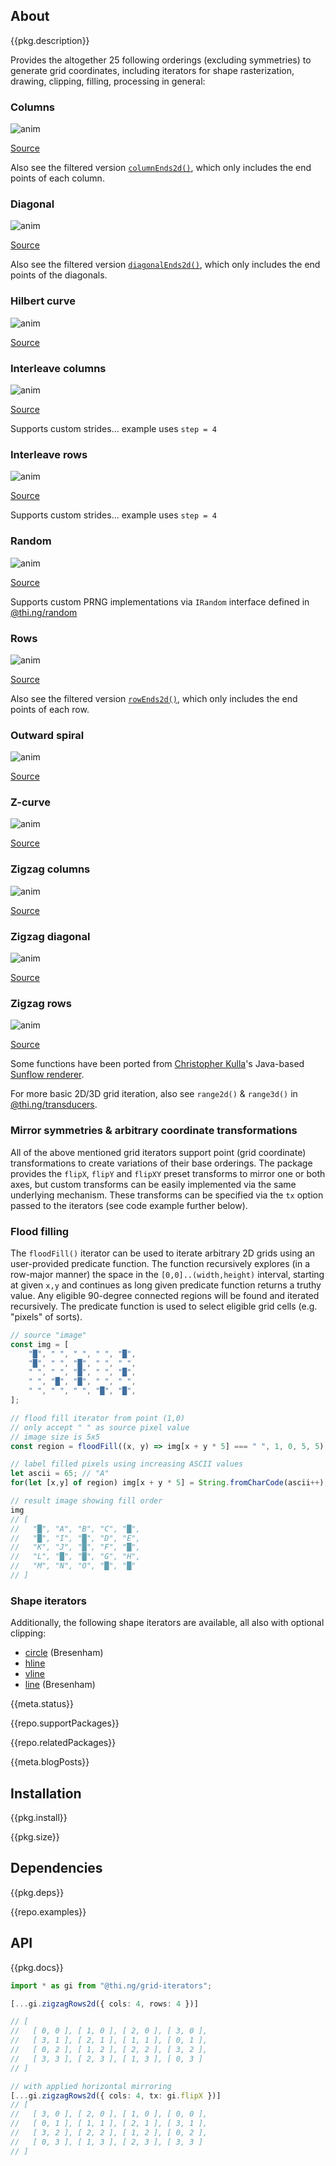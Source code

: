 <!-- include ../../assets/tpl/header.md -->

<!-- toc -->

## About

{{pkg.description}}

Provides the altogether 25 following orderings (excluding symmetries) to
generate grid coordinates, including iterators for shape rasterization, drawing,
clipping, filling, processing in general:

### Columns

![anim](https://raw.githubusercontent.com/thi-ng/umbrella/develop/assets/grid-iterators/columns2d-small.gif)

[Source](https://github.com/thi-ng/umbrella/tree/develop/packages/grid-iterators/src/columns.ts)

Also see the filtered version
[`columnEnds2d()`](https://github.com/thi-ng/umbrella/tree/develop/packages/grid-iterators/src/column-ends.ts),
which only includes the end points of each column.

### Diagonal

![anim](https://raw.githubusercontent.com/thi-ng/umbrella/develop/assets/grid-iterators/diagonal2d-small.gif)

[Source](https://github.com/thi-ng/umbrella/tree/develop/packages/grid-iterators/src/diagonal.ts)

Also see the filtered version
[`diagonalEnds2d()`](https://github.com/thi-ng/umbrella/tree/develop/packages/grid-iterators/src/diagonal-ends.ts),
which only includes the end points of the diagonals.

### Hilbert curve

![anim](https://raw.githubusercontent.com/thi-ng/umbrella/develop/assets/grid-iterators/hilbert2d-small.gif)

[Source](https://github.com/thi-ng/umbrella/tree/develop/packages/grid-iterators/src/hilbert.ts)

### Interleave columns

![anim](https://raw.githubusercontent.com/thi-ng/umbrella/develop/assets/grid-iterators/interleavecolumns2d-small.gif)

[Source](https://github.com/thi-ng/umbrella/tree/develop/packages/grid-iterators/src/interleave.ts)

Supports custom strides... example uses `step = 4`

### Interleave rows

![anim](https://raw.githubusercontent.com/thi-ng/umbrella/develop/assets/grid-iterators/interleaverows2d-small.gif)

[Source](https://github.com/thi-ng/umbrella/tree/develop/packages/grid-iterators/src/interleave.ts)

Supports custom strides... example uses `step = 4`

### Random

![anim](https://raw.githubusercontent.com/thi-ng/umbrella/develop/assets/grid-iterators/random2d-small.gif)

[Source](https://github.com/thi-ng/umbrella/tree/develop/packages/grid-iterators/src/random.ts)

Supports custom PRNG implementations via `IRandom` interface defined in
[@thi.ng/random](https://github.com/thi-ng/umbrella/tree/develop/packages/random)

### Rows

![anim](https://raw.githubusercontent.com/thi-ng/umbrella/develop/assets/grid-iterators/rows2d-small.gif)

[Source](https://github.com/thi-ng/umbrella/tree/develop/packages/grid-iterators/src/rows.ts)

Also see the filtered version
[`rowEnds2d()`](https://github.com/thi-ng/umbrella/tree/develop/packages/grid-iterators/src/row-ends.ts),
which only includes the end points of each row.

### Outward spiral

![anim](https://raw.githubusercontent.com/thi-ng/umbrella/develop/assets/grid-iterators/spiral2d-small.gif)

[Source](https://github.com/thi-ng/umbrella/tree/develop/packages/grid-iterators/src/spiral.ts)

### Z-curve

![anim](https://raw.githubusercontent.com/thi-ng/umbrella/develop/assets/grid-iterators/zcurve2d-small.gif)

[Source](https://github.com/thi-ng/umbrella/tree/develop/packages/grid-iterators/src/zcurve.ts)

### Zigzag columns

![anim](https://raw.githubusercontent.com/thi-ng/umbrella/develop/assets/grid-iterators/zigzagcolumns2d-small.gif)

[Source](https://github.com/thi-ng/umbrella/tree/develop/packages/grid-iterators/src/zigzag-columns.ts)

### Zigzag diagonal

![anim](https://raw.githubusercontent.com/thi-ng/umbrella/develop/assets/grid-iterators/zigzagdiag2d-small.gif)

[Source](https://github.com/thi-ng/umbrella/tree/develop/packages/grid-iterators/src/zigzag-diagonal.ts)

### Zigzag rows

![anim](https://raw.githubusercontent.com/thi-ng/umbrella/develop/assets/grid-iterators/zigzagrows2d-small.gif)

[Source](https://github.com/thi-ng/umbrella/tree/develop/packages/grid-iterators/src/zigzag-rows.ts)

Some functions have been ported from [Christopher
Kulla](https://fpsunflower.github.io/ckulla/)'s Java-based [Sunflow
renderer](https://sunflow.sf.net).

For more basic 2D/3D grid iteration, also see `range2d()` & `range3d()`
in
[@thi.ng/transducers](https://github.com/thi-ng/umbrella/tree/develop/packages/transducers).

### Mirror symmetries & arbitrary coordinate transformations

All of the above mentioned grid iterators support point (grid coordinate)
transformations to create variations of their base orderings. The package
provides the `flipX`, `flipY` and `flipXY` preset transforms to mirror one or
both axes, but custom transforms can be easily implemented via the same
underlying mechanism. These transforms can be specified via the `tx` option
passed to the iterators (see code example further below).

### Flood filling

The `floodFill()` iterator can be used to iterate arbitrary 2D grids using an
user-provided predicate function. The function recursively explores (in a
row-major manner) the space in the `[0,0]..(width,height)` interval, starting at
given `x,y` and continues as long given predicate function returns a truthy
value. Any eligible 90-degree connected regions will be found and iterated
recursively. The predicate function is used to select eligible grid cells
(e.g. "pixels" of sorts).

```ts
// source "image"
const img = [
    "█", " ", " ", " ", "█",
    "█", " ", "█", " ", " ",
    " ", " ", "█", " ", "█",
    " ", "█", "█", " ", " ",
    " ", " ", " ", "█", "█",
];

// flood fill iterator from point (1,0)
// only accept " " as source pixel value
// image size is 5x5
const region = floodFill((x, y) => img[x + y * 5] === " ", 1, 0, 5, 5);

// label filled pixels using increasing ASCII values
let ascii = 65; // "A"
for(let [x,y] of region) img[x + y * 5] = String.fromCharCode(ascii++);

// result image showing fill order
img
// [
//   "█", "A", "B", "C", "█",
//   "█", "I", "█", "D", "E",
//   "K", "J", "█", "F", "█",
//   "L", "█", "█", "G", "H",
//   "M", "N", "O", "█", "█"
// ]
```

### Shape iterators

Additionally, the following shape iterators are available, all also with
optional clipping:

- [circle](https://github.com/thi-ng/umbrella/tree/develop/packages/grid-iterators/src/circle.ts) (Bresenham)
- [hline](https://github.com/thi-ng/umbrella/tree/develop/packages/grid-iterators/src/hvline.ts)
- [vline](https://github.com/thi-ng/umbrella/tree/develop/packages/grid-iterators/src/hvline.ts)
- [line](https://github.com/thi-ng/umbrella/tree/develop/packages/grid-iterators/src/line.ts) (Bresenham)

{{meta.status}}

{{repo.supportPackages}}

{{repo.relatedPackages}}

{{meta.blogPosts}}

## Installation

{{pkg.install}}

{{pkg.size}}

## Dependencies

{{pkg.deps}}

{{repo.examples}}

## API

{{pkg.docs}}

```ts
import * as gi from "@thi.ng/grid-iterators";

[...gi.zigzagRows2d({ cols: 4, rows: 4 })]

// [
//   [ 0, 0 ], [ 1, 0 ], [ 2, 0 ], [ 3, 0 ],
//   [ 3, 1 ], [ 2, 1 ], [ 1, 1 ], [ 0, 1 ],
//   [ 0, 2 ], [ 1, 2 ], [ 2, 2 ], [ 3, 2 ],
//   [ 3, 3 ], [ 2, 3 ], [ 1, 3 ], [ 0, 3 ]
// ]

// with applied horizontal mirroring
[...gi.zigzagRows2d({ cols: 4, tx: gi.flipX })]
// [
//   [ 3, 0 ], [ 2, 0 ], [ 1, 0 ], [ 0, 0 ],
//   [ 0, 1 ], [ 1, 1 ], [ 2, 1 ], [ 3, 1 ],
//   [ 3, 2 ], [ 2, 2 ], [ 1, 2 ], [ 0, 2 ],
//   [ 0, 3 ], [ 1, 3 ], [ 2, 3 ], [ 3, 3 ]
// ]
```

<!-- include ../../assets/tpl/footer.md -->
